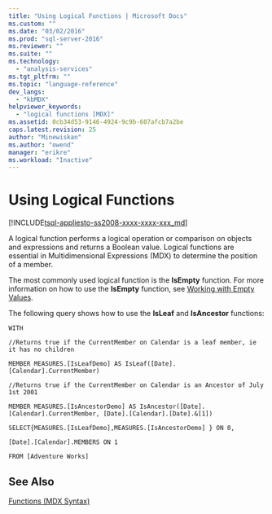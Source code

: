 ```yaml
---
title: "Using Logical Functions | Microsoft Docs"
ms.custom: ""
ms.date: "03/02/2016"
ms.prod: "sql-server-2016"
ms.reviewer: ""
ms.suite: ""
ms.technology: 
  - "analysis-services"
ms.tgt_pltfrm: ""
ms.topic: "language-reference"
dev_langs: 
  - "kbMDX"
helpviewer_keywords: 
  - "logical functions [MDX]"
ms.assetid: 0cb34d53-9146-4924-9c9b-607afcb7a2be
caps.latest.revision: 25
author: "Minewiskan"
ms.author: "owend"
manager: "erikre"
ms.workload: "Inactive"
---
```

# Using Logical Functions
[!INCLUDE[tsql-appliesto-ss2008-xxxx-xxxx-xxx_md](../includes/tsql-appliesto-ss2008-xxxx-xxxx-xxx-md.md)]

  A logical function performs a logical operation or comparison on objects and expressions and returns a Boolean value. Logical functions are essential in Multidimensional Expressions (MDX) to determine the position of a member.  
  
 The most commonly used logical function is the **IsEmpty** function. For more information on how to use the **IsEmpty** function, see [Working with Empty Values](../mdx/working-with-empty-values.md).  
  
 The following query shows how to use the **IsLeaf** and **IsAncestor** functions:  
  
 `WITH`  
  
 `//Returns true if the CurrentMember on Calendar is a leaf member, ie it has no children`  
  
 `MEMBER MEASURES.[IsLeafDemo] AS IsLeaf([Date].[Calendar].CurrentMember)`  
  
 `//Returns true if the CurrentMember on Calendar is an Ancestor of July 1st 2001`  
  
 `MEMBER MEASURES.[IsAncestorDemo] AS IsAncestor([Date].[Calendar].CurrentMember, [Date].[Calendar].[Date].&[1])`  
  
 `SELECT{MEASURES.[IsLeafDemo],MEASURES.[IsAncestorDemo] } ON 0,`  
  
 `[Date].[Calendar].MEMBERS ON 1`  
  
 `FROM [Adventure Works]`  
  
## See Also  
 [Functions &#40;MDX Syntax&#41;](../mdx/functions-mdx-syntax.md)  
  
  

